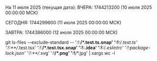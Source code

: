 На 11 июля 2025 (текущая дата):
ВЧЕРА: 1744213200 (10 июля 2025 00:00:00 МСК)

СЕГОДНЯ: 1744299600 (11 июля 2025 00:00:00 МСК)

ЗАВТРА: 1744386000 (12 июля 2025 00:00:00 МСК)

git ls-files --exclude-standard -- ':!:**/*.test.ts.snap' ':!:**/*.test.ts' ':!:**/*.test.tsx' ':!:**/*.test.tsx.snap' ':!:.idea' ':!:**/*.eslintrc' ':!:package-lock.json' ':!:**/*.svg' ':!**/*.png' ':!**/*.jpg'  | xargs wc -l
